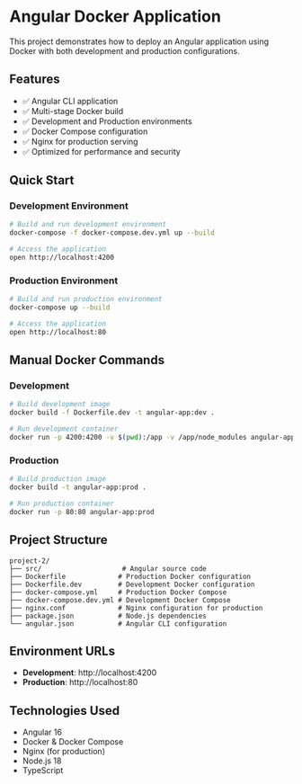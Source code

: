 # Angular Docker Application

This project demonstrates how to deploy an Angular application using Docker with both development and production configurations.

## Features

- ✅ Angular CLI application
- ✅ Multi-stage Docker build
- ✅ Development and Production environments
- ✅ Docker Compose configuration
- ✅ Nginx for production serving
- ✅ Optimized for performance and security

## Quick Start

### Development Environment

```bash
# Build and run development environment
docker-compose -f docker-compose.dev.yml up --build

# Access the application
open http://localhost:4200
```

### Production Environment

```bash
# Build and run production environment
docker-compose up --build

# Access the application
open http://localhost:80
```

## Manual Docker Commands

### Development

```bash
# Build development image
docker build -f Dockerfile.dev -t angular-app:dev .

# Run development container
docker run -p 4200:4200 -v $(pwd):/app -v /app/node_modules angular-app:dev
```

### Production

```bash
# Build production image
docker build -t angular-app:prod .

# Run production container
docker run -p 80:80 angular-app:prod
```

## Project Structure

```
project-2/
├── src/                    # Angular source code
├── Dockerfile             # Production Docker configuration
├── Dockerfile.dev         # Development Docker configuration
├── docker-compose.yml     # Production Docker Compose
├── docker-compose.dev.yml # Development Docker Compose
├── nginx.conf             # Nginx configuration for production
├── package.json           # Node.js dependencies
└── angular.json           # Angular CLI configuration
```

## Environment URLs

- **Development**: http://localhost:4200
- **Production**: http://localhost:80

## Technologies Used

- Angular 16
- Docker & Docker Compose
- Nginx (for production)
- Node.js 18
- TypeScript
